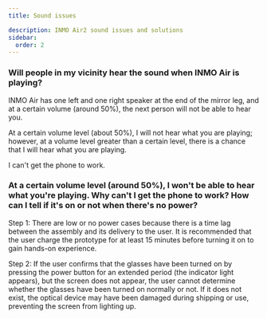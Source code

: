 ```yaml
---
title: Sound issues

description: INMO Air2 sound issues and solutions
sidebar:
  order: 2
---
```




### Will people in my vicinity hear the sound when INMO Air is playing?

INMO Air has one left and one right speaker at the end of the mirror leg, and at a certain volume (around 50%), the next person will not be able to hear you.

At a certain volume level (about 50%), I will not hear what you are playing; however, at a volume level greater than a certain level, there is a chance that I will hear what you are playing.

I can't get the phone to work.



### At a certain volume level (around 50%), I won't be able to hear what you're playing. Why can't I get the phone to work? How can I tell if it's on or not when there's no power?

Step 1: There are low or no power cases because there is a time lag between the assembly and its delivery to the user. It is recommended that the user charge the prototype for at least 15 minutes before turning it on to gain hands-on experience.



Step 2: If the user confirms that the glasses have been turned on by pressing the power button for an extended period (the indicator light appears), but the screen does not appear, the user cannot determine whether the glasses have been turned on normally or not. If it does not exist, the optical device may have been damaged during shipping or use, preventing the screen from lighting up.

